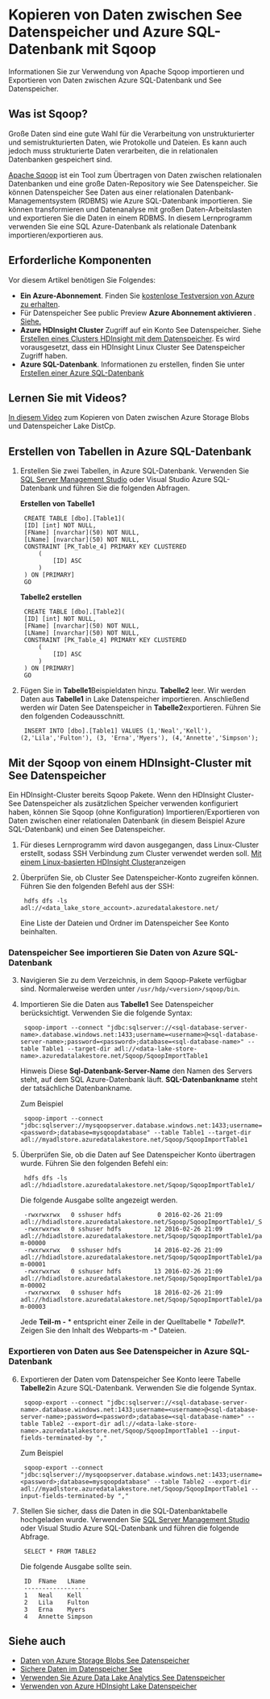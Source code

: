 <properties 
   pageTitle="Kopieren von Daten zwischen See Datenspeicher und Azure SQL-Datenbank mit Sqoop | Microsoft Azure"
   description="Verwenden Sie Sqoop Kopieren von Daten zwischen Azure SQL-Datenbank und See Datenspeicher" 
   services="data-lake-store" 
   documentationCenter="" 
   authors="nitinme" 
   manager="jhubbard" 
   editor="cgronlun"/>
 
<tags
   ms.service="data-lake-store"
   ms.devlang="na"
   ms.topic="article"
   ms.tgt_pltfrm="na"
   ms.workload="big-data" 
   ms.date="10/28/2016"
   ms.author="nitinme"/>

# <a name="copy-data-between-data-lake-store-and-azure-sql-database-using-sqoop"></a>Kopieren von Daten zwischen See Datenspeicher und Azure SQL-Datenbank mit Sqoop

Informationen Sie zur Verwendung von Apache Sqoop importieren und Exportieren von Daten zwischen Azure SQL-Datenbank und See Datenspeicher.
 

## <a name="what-is-sqoop"></a>Was ist Sqoop?

Große Daten sind eine gute Wahl für die Verarbeitung von unstrukturierter und semistrukturierten Daten, wie Protokolle und Dateien. Es kann auch jedoch muss strukturierte Daten verarbeiten, die in relationalen Datenbanken gespeichert sind.

[Apache Sqoop](https://sqoop.apache.org/docs/1.4.4/SqoopUserGuide.html) ist ein Tool zum Übertragen von Daten zwischen relationalen Datenbanken und eine große Daten-Repository wie See Datenspeicher. Sie können Datenspeicher See Daten aus einer relationalen Datenbank-Managementsystem (RDBMS) wie Azure SQL-Datenbank importieren. Sie können transformieren und Datenanalyse mit großen Daten-Arbeitslasten und exportieren Sie die Daten in einem RDBMS. In diesem Lernprogramm verwenden Sie eine SQL Azure-Datenbank als relationale Datenbank importieren/exportieren aus.
 

## <a name="prerequisites"></a>Erforderliche Komponenten

Vor diesem Artikel benötigen Sie Folgendes:

- **Ein Azure-Abonnement**. Finden Sie [kostenlose Testversion von Azure zu erhalten](https://azure.microsoft.com/pricing/free-trial/).
- Für Datenspeicher See public Preview **Azure Abonnement aktivieren** . [Siehe.](data-lake-store-get-started-portal.md#signup) 
- **Azure HDInsight Cluster** Zugriff auf ein Konto See Datenspeicher. Siehe [Erstellen eines Clusters HDInsight mit dem Datenspeicher](data-lake-store-hdinsight-hadoop-use-portal.md). Es wird vorausgesetzt, dass ein HDInsight Linux Cluster See Datenspeicher Zugriff haben.
- **Azure SQL-Datenbank**. Informationen zu erstellen, finden Sie unter [Erstellen einer Azure SQL-Datenbank](../sql-database/sql-database-get-started.md)

## <a name="do-you-learn-fast-with-videos"></a>Lernen Sie mit Videos?

[In diesem Video](https://mix.office.com/watch/1butcdjxmu114) zum Kopieren von Daten zwischen Azure Storage Blobs und Datenspeicher Lake DistCp.

## <a name="create-sample-tables-in-the-azure-sql-database"></a>Erstellen von Tabellen in Azure SQL-Datenbank

1. Erstellen Sie zwei Tabellen, in Azure SQL-Datenbank. Verwenden Sie [SQL Server Management Studio](../sql-database/sql-database-connect-query-ssms.md) oder Visual Studio Azure SQL-Datenbank und führen Sie die folgenden Abfragen.

    **Erstellen von Tabelle1**

        CREATE TABLE [dbo].[Table1]( 
        [ID] [int] NOT NULL, 
        [FName] [nvarchar](50) NOT NULL, 
        [LName] [nvarchar](50) NOT NULL, 
        CONSTRAINT [PK_Table_4] PRIMARY KEY CLUSTERED 
            ( 
                [ID] ASC 
            ) 
        ) ON [PRIMARY] 
        GO

    **Tabelle2 erstellen**

        CREATE TABLE [dbo].[Table2]( 
        [ID] [int] NOT NULL, 
        [FName] [nvarchar](50) NOT NULL, 
        [LName] [nvarchar](50) NOT NULL, 
        CONSTRAINT [PK_Table_4] PRIMARY KEY CLUSTERED 
            ( 
                [ID] ASC 
            ) 
        ) ON [PRIMARY] 
        GO

2. Fügen Sie in **Tabelle1**Beispieldaten hinzu. **Tabelle2** leer. Wir werden Daten aus **Tabelle1** in Lake Datenspeicher importieren. Anschließend werden wir Daten See Datenspeicher in **Tabelle2**exportieren. Führen Sie den folgenden Codeausschnitt.

         
        INSERT INTO [dbo].[Table1] VALUES (1,'Neal','Kell'), (2,'Lila','Fulton'), (3, 'Erna','Myers'), (4,'Annette','Simpson'); 
  

## <a name="use-sqoop-from-an-hdinsight-cluster-with-access-to-data-lake-store"></a>Mit der Sqoop von einem HDInsight-Cluster mit See Datenspeicher

Ein HDInsight-Cluster bereits Sqoop Pakete. Wenn den HDInsight Cluster-See Datenspeicher als zusätzlichen Speicher verwenden konfiguriert haben, können Sie Sqoop (ohne Konfiguration) Importieren/Exportieren von Daten zwischen einer relationalen Datenbank (in diesem Beispiel Azure SQL-Datenbank) und einen See Datenspeicher. 

1. Für dieses Lernprogramm wird davon ausgegangen, dass Linux-Cluster erstellt, sodass SSH Verbindung zum Cluster verwendet werden soll. [Mit einem Linux-basierten HDInsight Cluster](hdinsight-hadoop-linux-use-ssh-unix.md#connect-to-a-linux-based-hdinsight-cluster)anzeigen

2. Überprüfen Sie, ob Cluster See Datenspeicher-Konto zugreifen können. Führen Sie den folgenden Befehl aus der SSH:

        
        hdfs dfs -ls adl://<data_lake_store_account>.azuredatalakestore.net/

    Eine Liste der Dateien und Ordner im Datenspeicher See Konto beinhalten.

### <a name="import-data-from-azure-sql-database-into-data-lake-store"></a>Datenspeicher See importieren Sie Daten von Azure SQL-Datenbank

3. Navigieren Sie zu dem Verzeichnis, in dem Sqoop-Pakete verfügbar sind. Normalerweise werden unter `/usr/hdp/<version>/sqoop/bin`. 

4. Importieren Sie die Daten aus **Tabelle1** See Datenspeicher berücksichtigt. Verwenden Sie die folgende Syntax:

        
        sqoop-import --connect "jdbc:sqlserver://<sql-database-server-name>.database.windows.net:1433;username=<username>@<sql-database-server-name>;password=<password>;database=<sql-database-name>" --table Table1 --target-dir adl://<data-lake-store-name>.azuredatalakestore.net/Sqoop/SqoopImportTable1

    Hinweis Diese **Sql-Datenbank-Server-Name** den Namen des Servers steht, auf dem SQL Azure-Datenbank läuft. **SQL-Datenbankname** steht der tatsächliche Datenbankname.

    Zum Beispiel

        
        sqoop-import --connect "jdbc:sqlserver://mysqoopserver.database.windows.net:1433;username=nitinme@mysqoopserver;password=<password>;database=mysqoopdatabase" --table Table1 --target-dir adl://myadlstore.azuredatalakestore.net/Sqoop/SqoopImportTable1

5. Überprüfen Sie, ob die Daten auf See Datenspeicher Konto übertragen wurde. Führen Sie den folgenden Befehl ein:

        
        hdfs dfs -ls adl://hdiadlstore.azuredatalakestore.net/Sqoop/SqoopImportTable1/

    Die folgende Ausgabe sollte angezeigt werden.

        
        -rwxrwxrwx   0 sshuser hdfs          0 2016-02-26 21:09 adl://hdiadlstore.azuredatalakestore.net/Sqoop/SqoopImportTable1/_SUCCESS
        -rwxrwxrwx   0 sshuser hdfs         12 2016-02-26 21:09 adl://hdiadlstore.azuredatalakestore.net/Sqoop/SqoopImportTable1/part-m-00000
        -rwxrwxrwx   0 sshuser hdfs         14 2016-02-26 21:09 adl://hdiadlstore.azuredatalakestore.net/Sqoop/SqoopImportTable1/part-m-00001
        -rwxrwxrwx   0 sshuser hdfs         13 2016-02-26 21:09 adl://hdiadlstore.azuredatalakestore.net/Sqoop/SqoopImportTable1/part-m-00002
        -rwxrwxrwx   0 sshuser hdfs         18 2016-02-26 21:09 adl://hdiadlstore.azuredatalakestore.net/Sqoop/SqoopImportTable1/part-m-00003

    Jede **Teil-m -** * entspricht einer Zeile in der Quelltabelle * *Tabelle1**. Zeigen Sie den Inhalt des Webparts-m -* Dateien.


### <a name="export-data-from-data-lake-store-into-azure-sql-database"></a>Exportieren von Daten aus See Datenspeicher in Azure SQL-Datenbank

6. Exportieren der Daten vom Datenspeicher See Konto leere Tabelle **Tabelle2**in Azure SQL-Datenbank. Verwenden Sie die folgende Syntax.

        
        sqoop-export --connect "jdbc:sqlserver://<sql-database-server-name>.database.windows.net:1433;username=<username>@<sql-database-server-name>;password=<password>;database=<sql-database-name>" --table Table2 --export-dir adl://<data-lake-store-name>.azuredatalakestore.net/Sqoop/SqoopImportTable1 --input-fields-terminated-by ","

    Zum Beispiel

        
        sqoop-export --connect "jdbc:sqlserver://mysqoopserver.database.windows.net:1433;username=nitinme@mysqoopserver;password=<password>;database=mysqoopdatabase" --table Table2 --export-dir adl://myadlstore.azuredatalakestore.net/Sqoop/SqoopImportTable1 --input-fields-terminated-by ","

6. Stellen Sie sicher, dass die Daten in die SQL-Datenbanktabelle hochgeladen wurde. Verwenden Sie [SQL Server Management Studio](../sql-database/sql-database-connect-query-ssms.md) oder Visual Studio Azure SQL-Datenbank und führen die folgende Abfrage.

        
        SELECT * FROM TABLE2

    Die folgende Ausgabe sollte sein.

        ID  FName   LName
        ------------------
        1   Neal    Kell
        2   Lila    Fulton
        3   Erna    Myers
        4   Annette Simpson

## <a name="see-also"></a>Siehe auch

- [Daten von Azure Storage Blobs See Datenspeicher](data-lake-store-copy-data-azure-storage-blob.md)
- [Sichere Daten im Datenspeicher See](data-lake-store-secure-data.md)
- [Verwenden Sie Azure Data Lake Analytics See Datenspeicher](../data-lake-analytics/data-lake-analytics-get-started-portal.md)
- [Verwenden von Azure HDInsight Lake Datenspeicher](data-lake-store-hdinsight-hadoop-use-portal.md)
